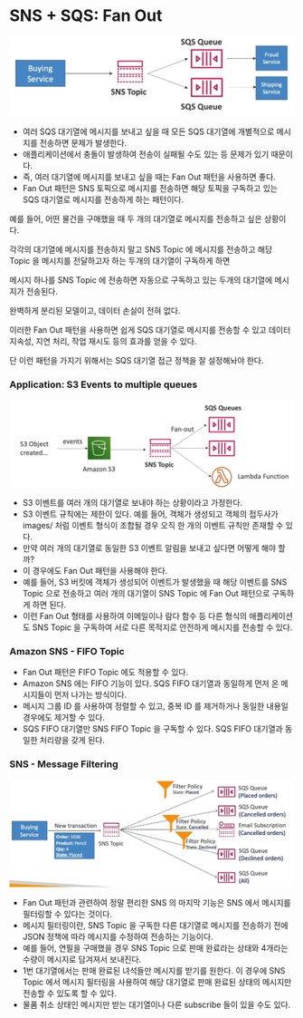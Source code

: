 # SNS + SQS: Fan Out

![](images/12.png)

- 여러 SQS 대기열에 메시지를 보내고 싶을 때 모든 SQS 대기열에 개별적으로 메시지를 전송하면 문제가 발생한다.
- 애플리케이션에서 충돌이 발생하여 전송이 실패될 수도 있는 등 문제가 있기 때문이다.
- 즉, 여러 대기열에 메시지를 보내고 싶을 때는 Fan Out 패턴을 사용하면 좋다.
- Fan Out 패턴은 SNS 토픽으로 메시지를 전송하면 해당 토픽을 구독하고 있는 SQS 대기열로 메시지를 전송하게 하는 패턴이다. 

예를 들어, 어떤 물건을 구매했을 때 두 개의 대기열로 메시지를 전송하고 싶은 상황이다.

각각의 대기열에 메시지를 전송하지 말고 SNS Topic 에 메시지를 전송하고 해당 Topic 을 메시지를 전달하고자 하는 두개의 대기열이 구독하게 하면

메시지 하나를 SNS Topic 에 전송하면 자동으로 구독하고 있는 두개의 대기열에 메시지가 전송된다.

완벽하게 분리된 모델이고, 데이터 손실이 전혀 없다.

이러한 Fan Out 패턴을 사용하면 쉽게 SQS 대기열로 메시지를 전송할 수 있고 데이터 지속성, 지연 처리, 작업 재시도 등의 효과를 얻을 수 있다.

단 이런 패턴을 가지기 위해서는 SQS 대기열 접근 정책을 잘 설정해놔야 한다.

### Application: S3 Events to multiple queues

![](images/11.png)

- S3 이벤트를 여러 개의 대기열로 보내야 하는 상황이라고 가정한다.
- S3 이벤트 규칙에는 제한이 있다. 예를 들어, 객체가 생성되고 객체의 접두사가 images/ 처럼 이벤트 형식이 조합될 경우 오직 한 개의 이벤트 규칙만 존재할 수 있다.
- 만약 여러 개의 대기열로 동일한 S3 이벤트 알림을 보내고 싶다면 어떻게 해야 할까?
- 이 경우에도 Fan Out 패턴을 사용해야 한다.
- 예를 들어, S3 버킷에 객체가 생성되어 이벤트가 발생했을 때 해당 이벤트를 SNS Topic 으로 전송하고 여러 개의 대기열이 SNS Topic 에 Fan Out 패턴으로 구독하게 하면 된다.
- 이런 Fan Out 형태를 사용하여 이메일이나 람다 함수 등 다른 형식의 애플리케이션도 SNS Topic 을 구독하여 서로 다른 목적지로 안전하게 메시지를 전송할 수 있다.

### Amazon SNS - FIFO Topic

- Fan Out 패턴은 FIFO Topic 에도 적용할 수 있다.
- Amazon SNS 에는 FIFO 기능이 있다. SQS FIFO 대기열과 동일하게 먼저 온 메시지들이 먼저 나가는 방식이다.
- 메시지 그룹 ID 를 사용하여 정렬할 수 있고, 중복 ID 를 제거하거나 동일한 내용일 경우에도 제거할 수 있다.
- SQS FIFO 대기열만 SNS FIFO Topic 을 구독할 수 있다. SQS FIFO 대기열과 동일한 처리량을 갖게 된다.

### SNS - Message Filtering

![](images/13.png)

- Fan Out 패턴과 관련하여 정말 편리한 SNS 의 마지막 기능은 SNS 에서 메시지를 필터링할 수 있다는 것이다.
- 메시지 필터링이란, SNS Topic 을 구독한 다른 대기열로 메시지를 전송하기 전에 JSON 정책에 따라 메시지를 수정하여 전송하는 기능이다.
- 예를 들어, 연필을 구매했을 경우 SNS Topic 으로 판매 완료라는 상태와 4개라는 수량이 메시지로 담겨져서 보내진다.
- 1번 대기열에서는 판매 완료된 녀석들만 메시지를 받기를 원한다. 이 경우에 SNS Topic 에서 메시지 필터링을 사용하여 해당 대기열로 판매 완료된 상태의 메시지만 전송할 수 있도록 할 수 있다.
- 물품 취소 상태인 메시지만 받는 대기열이나 다른 subscribe 들이 있을 수도 있다.